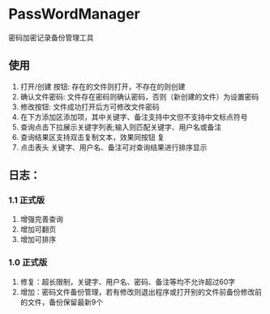 # PassWordManager
密码加密记录备份管理工具

## 使用
1. 打开/创建 按钮: 存在的文件则打开，不存在的则创建
2. 确认文件密码: 文件存在密码则确认密码，否则（新创建的文件）为设置密码
3. 修改按钮: 文件成功打开后方可修改文件密码
4. 在下方添加区添加项，其中关键字、备注支持中文但不支持中文标点符号
5. 查询点击下拉展示关键字列表;输入则匹配关键字、用户名或备注
6. 查询结果区支持双击复制文本，效果同按钮 复
7. 点击表头 关键字、用户名、备注可对查询结果进行排序显示

## 日志：
### 1.1 正式版
1.  增强完善查询
2.  增加可翻页
3.  增加可排序
### 1.0 正式版
1. 修复：超长限制，关键字、用户名、密码、备注等均不允许超过60字
2. 增加：密码文件备份管理，若有修改则退出程序或打开别的文件前备份修改前的文件，备份保留最新9个
